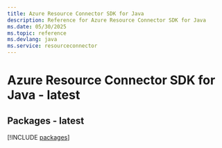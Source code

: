 ```yaml
---
title: Azure Resource Connector SDK for Java
description: Reference for Azure Resource Connector SDK for Java
ms.date: 05/30/2025
ms.topic: reference
ms.devlang: java
ms.service: resourceconnector
---
```

# Azure Resource Connector SDK for Java - latest
## Packages - latest
[!INCLUDE [packages](resource-connector-index.md)]